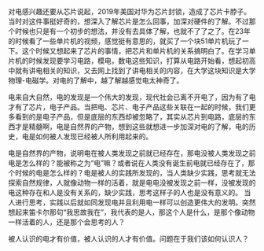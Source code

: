 对电感兴趣还要从芯片说起，2019年美国对华为芯片封锁，造成了芯片卡脖子。当时对这件事挺好奇的，想深入了解芯片是怎么回事，加深对硬件的了解。不过那个时候也只是有一个初步的想法，并没有去具体了解，也就不了了之了。在23年的时候看了一些单片机的视频，感觉挺有意思的，就买了一个块51单片机玩了一下。这个时候又想起来了芯片的事情，把芯片和单片机的关系搞明白了。在学习单片机的时候发现要学习电路，模电，数电这些知识，打算从电路开始看，想起初高中就有讲电相关的知识，又去网上找到了讲电相关的内容，在大学这块知识是大学物理-电磁学。对电的了解中，越了解越感觉电太神奇了。

电来自大自然，电的发现是一个伟大的发现，现代社会已离不开电了，因为有了电才有了芯片，电子产品。当把电、芯片、电子产品这些关联在一起的时候，我们更多看到的是电子产品，但是底层的东西却被忽略了，其实从芯片到电路，底层的东西才是精髓啊，电是自然界的产物，想到这些就想进一步加深对电的了解，电的历史，电是如何被人发现已经被人所利用起来的。

电是自然界的产物，说明电在被人类发现之前就已经存在，那电没被人类发现之前电是怎么样的？能被称之为“电”嘛？或者说在人类没有诞生前电就已经存在了，那个时候的电是怎么样的？电是被人的实践所发现的，当人类缺少实践，思考就无法探索自然规律，人就像动物一样的活着，就是电电没被发现之前一样，没被发现的电这种存在和人是没有关系的，缺少实践，思考这样子的人也是没有意义的。
当人进行思考，实践以后就如同发现电并且利用电一样可以创造更伟大的发明。突然想起来笛卡尔那句“我思故我在”，我代表的是人，那这个人是什么，是那个像动物一样活着的人，还是那个会思考的人？

被人认识的电才有价值，被人认识的人才有价值。问题在于我们该如何认识人？
